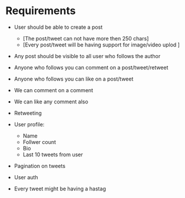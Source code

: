 # Requirements

- User should be able to create a post 
  - [The post/tweet can not have more then 250 chars]
  - [Every post/tweet will be having support for image/video uplod ]

- Any post should be visible to all user who follows the author
- Anyone who follows you can comment on a post/tweet/retweet
- Anyone who follows you can like on a post/tweet
- We can comment on a comment 
- We can like any comment also
- Retweeting


- User profile:
   - Name
   - Follwer count 
   - Bio
   - Last 10 tweets from user 


- Pagination on tweets
- User auth


- Every tweet might be having a hastag


